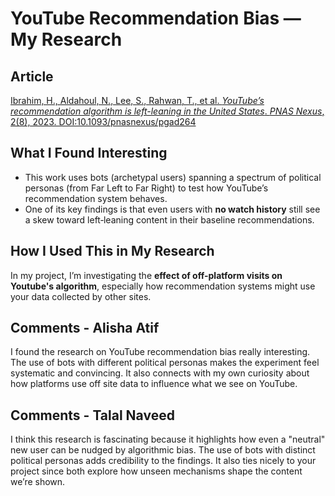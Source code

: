 # YouTube Recommendation Bias — My Research

## Article  
[Ibrahim, H., Aldahoul, N., Lee, S., Rahwan, T., et al. _YouTube’s recommendation algorithm is left-leaning in the United States_. _PNAS Nexus_, 2(8), 2023. DOI:10.1093/pnasnexus/pgad264](https://academic.oup.com/pnasnexus/article/2/8/pgad264/7242446) 

## What I Found Interesting  
- This work uses bots (archetypal users) spanning a spectrum of political personas (from Far Left to Far Right) to test how YouTube’s recommendation system behaves.  
- One of its key findings is that even users with **no watch history** still see a skew toward left‐leaning content in their baseline recommendations. 

## How I Used This in My Research  
In my project, I’m investigating the **effect of off-platform visits on Youtube's algorithm**, especially how recommendation systems might use your data collected by other sites. 
## Comments - Alisha Atif
I found the research on YouTube recommendation bias really interesting. The use of bots with different political personas makes the experiment feel systematic and convincing. It also connects with my own curiosity about how platforms use off site data to influence what we see on YouTube.

## Comments - Talal Naveed
I think this research is fascinating because it highlights how even a "neutral" new user can be nudged by algorithmic bias. The use of bots with distinct political personas adds credibility to the findings. It also ties nicely to your project since both explore how unseen mechanisms shape the content we’re shown.

